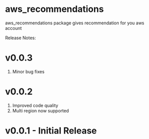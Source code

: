 # aws_recommendations

aws_recommendations package gives recommendation for you aws account

Release Notes:
# v0.0.3
1. Minor bug fixes

# v0.0.2
1. Improved code quality
2. Multi region now supported

# v0.0.1 - Initial Release
